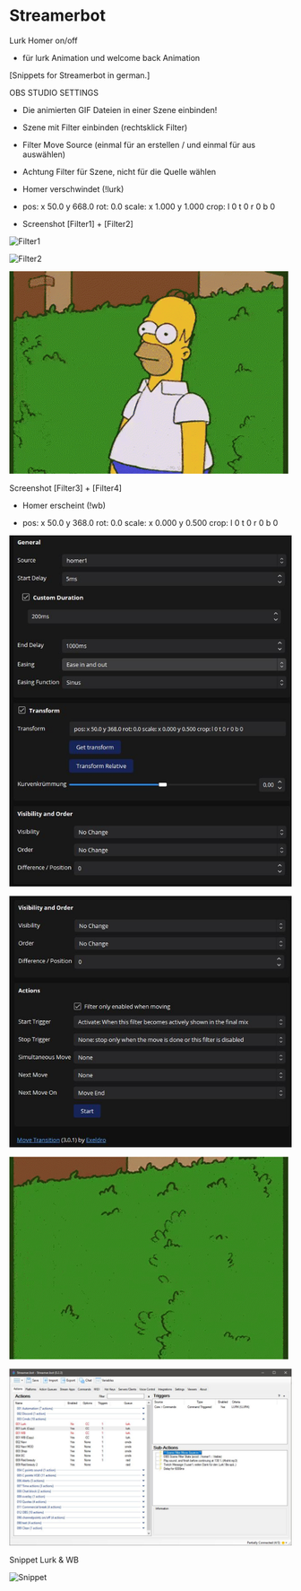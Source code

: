 # Streamerbot
Lurk Homer on/off

- für lurk Animation und welcome back Animation

[Snippets for Streamerbot in german.]

OBS STUDIO SETTINGS
- Die animierten GIF Dateien in einer Szene einbinden!


- Szene mit Filter einbinden (rechtsklick Filter)


- Filter Move Source (einmal für an erstellen / und einmal für aus auswählen)

- Achtung Filter für Szene, nicht für die Quelle wählen

- Homer verschwindet (!lurk)

- pos: x 50.0 y 668.0 rot: 0.0 scale: x 1.000 y 1.000 crop: l 0 t 0 r 0 b 0

- Screenshot [Filter1] + [Filter2]

![Filter1](https://github.com/Designbynorman/Streamerbot/assets/118851815/9d3070ac-dbd7-4646-a69c-d57f1555a003)

![Filter2](https://github.com/Designbynorman/Streamerbot/assets/118851815/972c0a9c-e198-45ca-939c-80eb010d9ddc)

![Homer lurk](https://github.com/Designbynorman/Streamerbot/blob/main/homer_off.gif)

Screenshot [Filter3] + [Filter4]

- Homer erscheint (!wb)

- pos: x 50.0 y 368.0 rot: 0.0 scale: x 0.000 y 0.500 crop: l 0 t 0 r 0 b 0

![Filter3 off](https://github.com/Designbynorman/Streamerbot/blob/main/Filter3%20off.png)

![Filter4 off](https://github.com/Designbynorman/Streamerbot/blob/main/Filter4%20off.png)

![homer on](https://github.com/Designbynorman/Streamerbot/blob/main/homer_on.gif)
  
![sb](https://github.com/Designbynorman/Streamerbot/blob/main/streamerbot%20lurk.png)

Snippet Lurk & WB

![Snippet](https://github.com/Designbynorman/Streamerbot/blob/main/001%20Snippet%20LurkSound)
